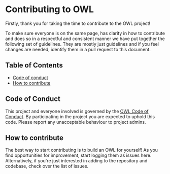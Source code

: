 # Contributing to OWL
Firstly, thank you for taking the time to contribute to the OWL project!

To make sure everyone is on the same page, has clarity in how to contribute and does so in a respectful and consistent manner we have put together the following set of guidelines. They are mostly just guidelines and if you feel changes are needed, identify them in a pull request to this document.

## Table of Contents
* [Code of conduct](#code-of-conduct)
* [How to contribute](#how-to-contribute)

## Code of Conduct
This project and everyone involved is governed by the [OWL Code of Conduct](CODE_OF_CONDUCT.md). By participating in the project you are expected to uphold this code. Please report any unacceptable behaviour to project admins.  

## How to contribute
The best way to start contributing is to build an OWL for yourself! As you find opportunities for improvement, start logging them as issues here. Alternatively, if you're just interested in adding to the repository and codebase, check over the list of issues.
